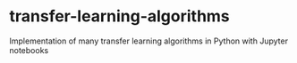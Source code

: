 # transfer-learning-algorithms
Implementation of many transfer learning algorithms in Python with Jupyter notebooks
